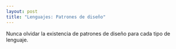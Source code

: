 ```yaml
---
layout: post
title: "Lenguajes: Patrones de diseño"
---
```

Nunca olvidar la existencia de patrones de diseño para<!--more--> cada tipo de lenguaje.
